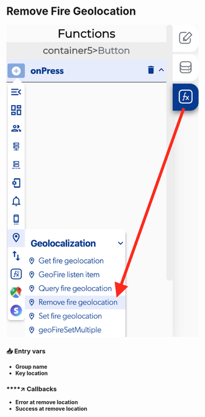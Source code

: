 # Remove Fire Geolocation

![](../../../.gitbook/assets/captura-de-pantalla-2020-02-10-a-la-s-14.06.09%20%281%29.png)



### 📥 Entry vars <a id="entry-vars"></a>

* **Group name**
* **Key location**

### \*\*\*\*↗ **Callbacks**

* **Error at remove location**
* **Success at remove location**


